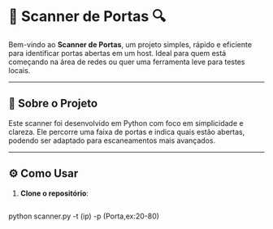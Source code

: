 # 🚀 Scanner de Portas 🔍

Bem-vindo ao **Scanner de Portas**, um projeto simples, rápido e eficiente para identificar portas abertas em um host. Ideal para quem está começando na área de redes ou quer uma ferramenta leve para testes locais.

---

## 🧠 Sobre o Projeto

Este scanner foi desenvolvido em Python com foco em simplicidade e clareza. Ele percorre uma faixa de portas e indica quais estão abertas, podendo ser adaptado para escaneamentos mais avançados.

---

## ⚙️ Como Usar

1. **Clone o repositório**:
   ```bash
 python scanner.py -t (ip) -p (Porta,ex:20-80)
